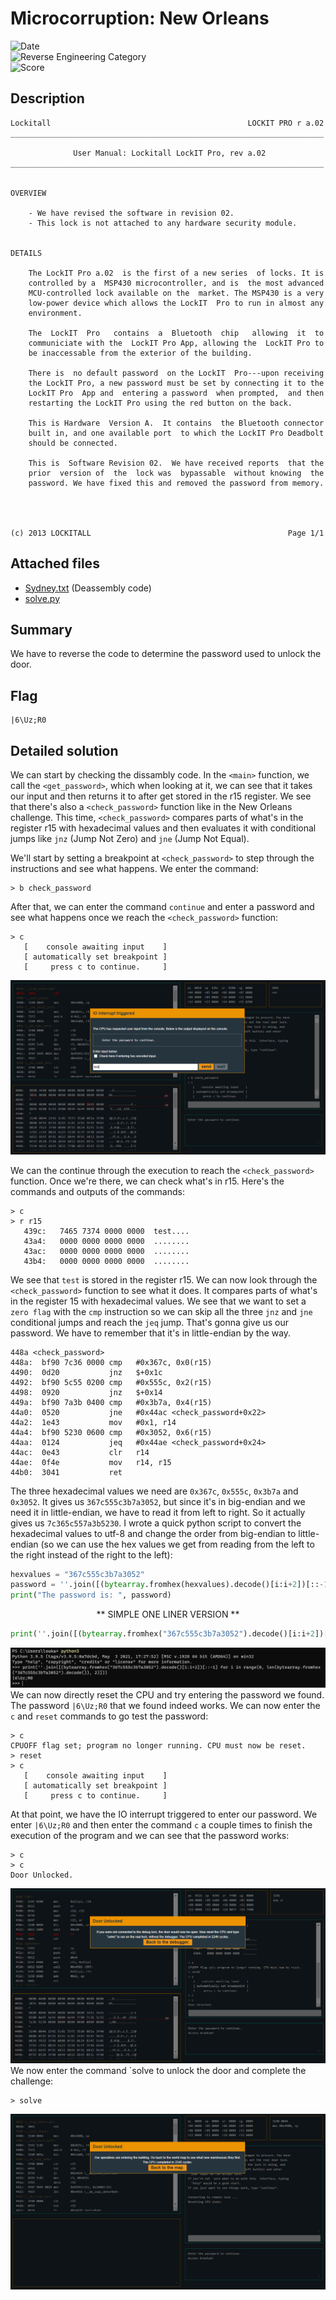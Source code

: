 # Microcorruption: New Orleans
![Date](https://img.shields.io/badge/Date-July%2020th%202021-brightgreen)  
![Reverse Engineering Category](https://img.shields.io/badge/Category-Reverse_Engineering-lightgrey.svg)\
![Score](https://img.shields.io/badge/Score-15-blue.svg)

## Description
```
Lockitall                                            LOCKIT PRO r a.02
______________________________________________________________________

              User Manual: Lockitall LockIT Pro, rev a.02              
______________________________________________________________________


OVERVIEW

    - We have revised the software in revision 02.
    - This lock is not attached to any hardware security module.


DETAILS

    The LockIT Pro a.02  is the first of a new series  of locks. It is
    controlled by a  MSP430 microcontroller, and is  the most advanced
    MCU-controlled lock available on the  market. The MSP430 is a very
    low-power device which allows the LockIT  Pro to run in almost any
    environment.

    The  LockIT  Pro   contains  a  Bluetooth  chip   allowing  it  to
    communiciate with the  LockIT Pro App, allowing the  LockIT Pro to
    be inaccessable from the exterior of the building.

    There is  no default password  on the LockIT  Pro---upon receiving
    the LockIT Pro, a new password must be set by connecting it to the
    LockIT Pro  App and  entering a password  when prompted,  and then
    restarting the LockIT Pro using the red button on the back.
    
    This is Hardware  Version A.  It contains  the Bluetooth connector
    built in, and one available port  to which the LockIT Pro Deadbolt
    should be connected.

    This is  Software Revision 02.  We have received reports  that the
    prior  version of  the  lock was  bypassable  without knowing  the
    password. We have fixed this and removed the password from memory.

    


(c) 2013 LOCKITALL                                            Page 1/1
```

## Attached files
- [Sydney.txt](Sydney.txt) (Deassembly code)
- [solve.py](solve.py)

## Summary
We have to reverse the code to determine the password used to unlock the door.

## Flag
```
|6\Uz;R0
```

## Detailed solution
We can start by checking the dissambly code. In the `<main>` function, we call the `<get_password>`, which when looking at it, we can see that it takes our input and then returns it to after get stored in the r15 register. We see that there's also a `<check_password>` function like in the New Orleans challenge. This time, `<check_password>` compares parts of what's in the register r15 with hexadecimal values and then evaluates it with conditional jumps like `jnz` (Jump Not Zero) and `jne` (Jump Not Equal). 

We'll start by setting a breakpoint at `<check_password>` to step through the instructions and see what happens. We enter the command:
```
> b check_password
```

After that, we can enter the command `continue` and enter a password and see what happens once we reach the `<check_password>` function:
```
> c
   [    console awaiting input    ]
   [ automatically set breakpoint ]
   [     press c to continue.     ]
```
![Sydney-1.PNG](images/Sydney-1.PNG)

We can the continue through the execution to reach the `<check_password>` function. Once we're there, we can check what's in r15. Here's the commands and outputs of the commands:
```
> c
> r r15
   439c:   7465 7374 0000 0000  test....
   43a4:   0000 0000 0000 0000  ........
   43ac:   0000 0000 0000 0000  ........
   43b4:   0000 0000 0000 0000  ........
```
We see that `test` is stored in the register r15. We can now look through the `<check_password>` function to see what it does. It compares parts of what's in the register 15 with hexadecimal values. We see that we want to set a `zero flag` with the `cmp` instruction so we can skip all the three `jnz` and `jne` conditional jumps and reach the `jeq` jump. That's gonna give us our password. We have to remember that it's in little-endian by the way.
```
448a <check_password>
448a:  bf90 7c36 0000 cmp	#0x367c, 0x0(r15)
4490:  0d20           jnz	$+0x1c
4492:  bf90 5c55 0200 cmp	#0x555c, 0x2(r15)
4498:  0920           jnz	$+0x14
449a:  bf90 7a3b 0400 cmp	#0x3b7a, 0x4(r15)
44a0:  0520           jne	#0x44ac <check_password+0x22>
44a2:  1e43           mov	#0x1, r14
44a4:  bf90 5230 0600 cmp	#0x3052, 0x6(r15)
44aa:  0124           jeq	#0x44ae <check_password+0x24>
44ac:  0e43           clr	r14
44ae:  0f4e           mov	r14, r15
44b0:  3041           ret
```
The three hexadecimal values we need are `0x367c`, `0x555c`, `0x3b7a` and `0x3052`. It gives us `367c555c3b7a3052`, but since it's in big-endian and we need it in little-endian, we have to read it from left to right. So it actually gives us `7c365c557a3b5230`. I wrote a quick python script to convert the hexadecimal values to utf-8 and change the order from big-endian to little-endian (so we can use the hex values we get from reading from the left to the right instead of the right to the left):
``` python
hexvalues = "367c555c3b7a3052"
password = ''.join([(bytearray.fromhex(hexvalues).decode()[i:i+2])[::-1] for i in range(0, len(bytearray.fromhex(hexvalues).decode()), 2)])
print("The password is: ", password)
```
<p style="width:100%;text-align:center;">** SIMPLE ONE LINER VERSION **</p>

``` python
print(''.join([(bytearray.fromhex("367c555c3b7a3052").decode()[i:i+2])[::-1] for i in range(0, len(bytearray.fromhex("367c555c3b7a3052").decode()), 2)]))
```
![Sydney-2.PNG](images/Sydney-2.PNG)
We can now directly reset the CPU and try entering the password we found. The password `|6\Uz;R0` that we found indeed works. We can now enter the `c` and `reset` commands to go test the password:
```
> c
CPUOFF flag set; program no longer running. CPU must now be reset.
> reset
> c
   [    console awaiting input    ]
   [ automatically set breakpoint ]
   [     press c to continue.     ]
```
At that point, we have the IO interrupt triggered to enter our password. We enter `|6\Uz;R0` and then enter the command `c` a couple times to finish the execution of the program and we can see that the password works:
```
> c
> c
Door Unlocked.
```
![Sydney-3.PNG](images/Sydney-3.PNG)
We now enter the command `solve to unlock the door and complete the challenge:
```
> solve
```
![Sydney-4.PNG](images/Sydney-4.PNG)